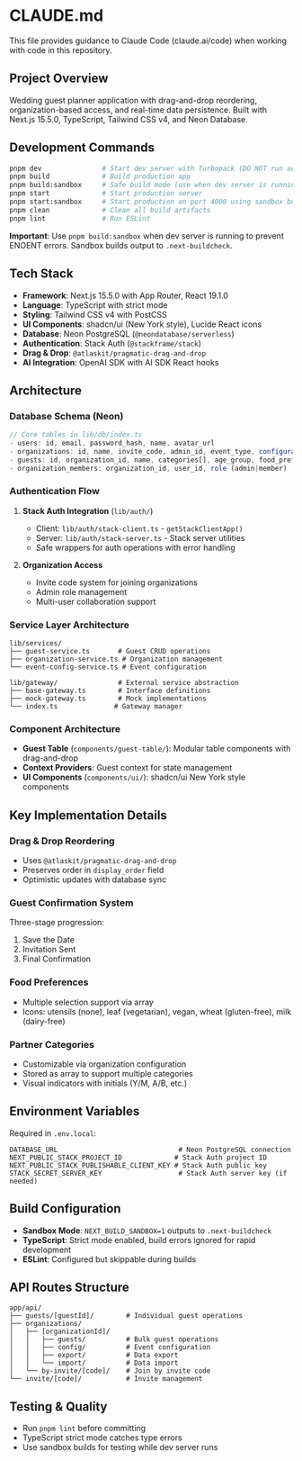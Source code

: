# CLAUDE.md

This file provides guidance to Claude Code (claude.ai/code) when working with code in this repository.

## Project Overview

Wedding guest planner application with drag-and-drop reordering, organization-based access, and real-time data persistence. Built with Next.js 15.5.0, TypeScript, Tailwind CSS v4, and Neon Database.

## Development Commands

```bash
pnpm dev               # Start dev server with Turbopack (DO NOT run automatically)
pnpm build             # Build production app
pnpm build:sandbox     # Safe build mode (use when dev server is running)
pnpm start             # Start production server
pnpm start:sandbox     # Start production on port 4000 using sandbox build
pnpm clean             # Clean all build artifacts
pnpm lint              # Run ESLint
```

**Important**: Use `pnpm build:sandbox` when dev server is running to prevent ENOENT errors. Sandbox builds output to `.next-buildcheck`.

## Tech Stack

- **Framework**: Next.js 15.5.0 with App Router, React 19.1.0
- **Language**: TypeScript with strict mode
- **Styling**: Tailwind CSS v4 with PostCSS
- **UI Components**: shadcn/ui (New York style), Lucide React icons
- **Database**: Neon PostgreSQL (`@neondatabase/serverless`)
- **Authentication**: Stack Auth (`@stackframe/stack`)
- **Drag & Drop**: `@atlaskit/pragmatic-drag-and-drop`
- **AI Integration**: OpenAI SDK with AI SDK React hooks

## Architecture

### Database Schema (Neon)

```typescript
// Core tables in lib/db/index.ts
- users: id, email, password_hash, name, avatar_url
- organizations: id, name, invite_code, admin_id, event_type, configuration (JSONB)
- guests: id, organization_id, name, categories[], age_group, food_preferences[], confirmation_stage, display_order
- organization_members: organization_id, user_id, role (admin|member)
```

### Authentication Flow

1. **Stack Auth Integration** (`lib/auth/`)
   - Client: `lib/auth/stack-client.ts` - `getStackClientApp()`
   - Server: `lib/auth/stack-server.ts` - Stack server utilities
   - Safe wrappers for auth operations with error handling

2. **Organization Access**
   - Invite code system for joining organizations
   - Admin role management
   - Multi-user collaboration support

### Service Layer Architecture

```
lib/services/
├── guest-service.ts       # Guest CRUD operations
├── organization-service.ts # Organization management
└── event-config-service.ts # Event configuration

lib/gateway/               # External service abstraction
├── base-gateway.ts        # Interface definitions
├── mock-gateway.ts        # Mock implementations
└── index.ts              # Gateway manager
```

### Component Architecture

- **Guest Table** (`components/guest-table/`): Modular table components with drag-and-drop
- **Context Providers**: Guest context for state management
- **UI Components** (`components/ui/`): shadcn/ui New York style components

## Key Implementation Details

### Drag & Drop Reordering
- Uses `@atlaskit/pragmatic-drag-and-drop` 
- Preserves order in `display_order` field
- Optimistic updates with database sync

### Guest Confirmation System
Three-stage progression:
1. Save the Date
2. Invitation Sent
3. Final Confirmation

### Food Preferences
- Multiple selection support via array
- Icons: utensils (none), leaf (vegetarian), vegan, wheat (gluten-free), milk (dairy-free)

### Partner Categories
- Customizable via organization configuration
- Stored as array to support multiple categories
- Visual indicators with initials (Y/M, A/B, etc.)

## Environment Variables

Required in `.env.local`:
```
DATABASE_URL                              # Neon PostgreSQL connection
NEXT_PUBLIC_STACK_PROJECT_ID             # Stack Auth project ID
NEXT_PUBLIC_STACK_PUBLISHABLE_CLIENT_KEY # Stack Auth public key
STACK_SECRET_SERVER_KEY                   # Stack Auth server key (if needed)
```

## Build Configuration

- **Sandbox Mode**: `NEXT_BUILD_SANDBOX=1` outputs to `.next-buildcheck`
- **TypeScript**: Strict mode enabled, build errors ignored for rapid development
- **ESLint**: Configured but skippable during builds

## API Routes Structure

```
app/api/
├── guests/[guestId]/        # Individual guest operations
├── organizations/
│   ├── [organizationId]/
│   │   ├── guests/          # Bulk guest operations
│   │   ├── config/          # Event configuration
│   │   ├── export/          # Data export
│   │   └── import/          # Data import
│   └── by-invite/[code]/    # Join by invite code
└── invite/[code]/           # Invite management
```

## Testing & Quality

- Run `pnpm lint` before committing
- TypeScript strict mode catches type errors
- Use sandbox builds for testing while dev server runs
